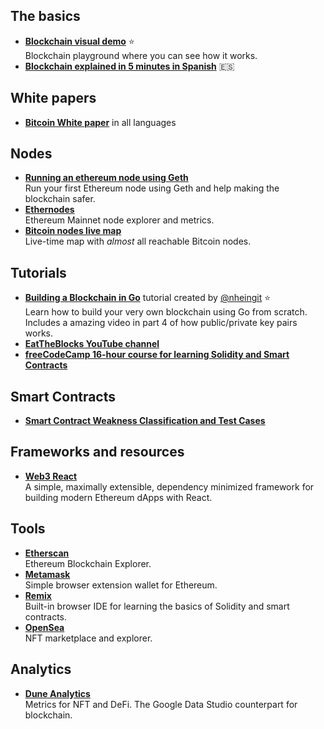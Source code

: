 ## The basics
* **[Blockchain visual demo](https://andersbrownworth.com/blockchain/)** ⭐<br>
Blockchain playground where you can see how it works.
* **[Blockchain explained in 5 minutes in Spanish](https://www.youtube.com/watch?v=Yn8WGaO__ak)** 🇪🇸

## White papers
* **[Bitcoin White paper](https://bitcoin.org/en/bitcoin-paper)** in all languages

## Nodes
* **[Running an ethereum node using Geth](https://dev.to/nheindev/running-your-own-ethereum-node-with-geth-2cll)**<br>
Run your first Ethereum node using Geth and help making the blockchain safer.
* **[Ethernodes](https://ethernodes.org/)**<br>
Ethereum Mainnet node explorer and metrics.
* **[Bitcoin nodes live map](https://bitnodes.io/)**<br>
Live-time map with _almost_ all reachable Bitcoin nodes.

## Tutorials
* **[Building a Blockchain in Go](https://dev.to/nheindev/build-the-hello-world-of-blockchain-in-go-bli)** tutorial created by [@nheingit](https://github.com/nheingit) ⭐<br>
Learn how to build your very own blockchain using Go from scratch. Includes a amazing video in part 4 of how public/private key pairs works.
* **[EatTheBlocks YouTube channel](https://www.youtube.com/channel/UCZM8XQjNOyG2ElPpEUtNasA)**
* **[freeCodeCamp 16-hour course for learning Solidity and Smart Contracts](https://www.freecodecamp.org/news/learn-solidity-blockchain-and-smart-contracts-in-a-free/)**

## Smart Contracts
* **[Smart Contract Weakness Classification and Test Cases](https://swcregistry.io/)**

## Frameworks and resources
* **[Web3 React](https://github.com/NoahZinsmeister/web3-react)**<br>
A simple, maximally extensible, dependency minimized framework for building modern Ethereum dApps with React.

## Tools
* **[Etherscan](https://etherscan.io/)**<br> 
Ethereum Blockchain Explorer.
* **[Metamask](https://metamask.io/)**<br>
Simple browser extension wallet for Ethereum.
* **[Remix](https://remix.ethereum.org/)**<br>
Built-in browser IDE for learning the basics of Solidity and smart contracts.
* **[OpenSea](https://opensea.io/)**<br>
NFT marketplace and explorer.

## Analytics
* **[Dune Analytics](https://dune.xyz/)**<br>
Metrics for NFT and DeFi. The Google Data Studio counterpart for blockchain.
